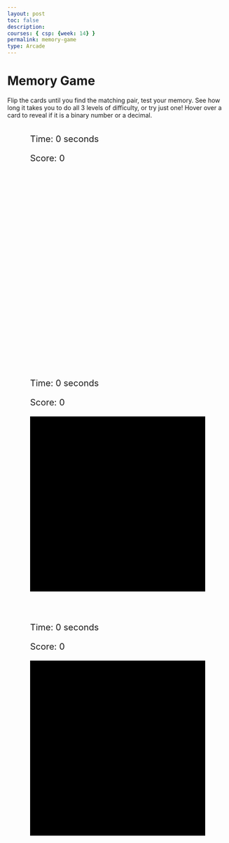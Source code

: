 ```yaml
---
layout: post
toc: false
description:
courses: { csp: {week: 14} }
permalink: memory-game
type: Arcade
---
```


<html>
<head>
    <title>Binary Memory Game</title>
    <style>
        .container {
            display: flex;
            flex-wrap: wrap;
            justify-content: center;
            gap: 50px;
        }
       .game-board {
            width: 400px;
            height: 400px;
            display: grid;
            grid-template-columns: repeat(4, 1fr);
            grid-gap: 5px;
            border-collapse: collapse;
        }
        .game-board.hard {
            grid-template-columns: repeat(5, 1fr);
            background-color: black;
        }
        .game-board.hardest {
            grid-template-columns: repeat(6, 1fr);
            background-color: black;
        }  
        .card {
            background-color: blue;
            color: black;
            display: flex;
            align-items: center;
            justify-content: center;
            font-size: 20px;
            cursor: pointer;
            position: relative; /* Added for hover hint */
        }
        .hover-hint {
            display: none;
            position: absolute;
            bottom: 5px;
            left: 5px;
            background-color: rgba(255, 255, 255, 0.7);
            padding: 5px;
            border-radius: 5px;
            font-size: 12px;
        }
        .card:hover .hover-hint {
            display: block;
        }
        #timer, #score, #timer2, #score2, #timer3, #score3 {
            margin: 20px 0;
            font-size: 20px;
        }
    </style>
</head>
<body>
    <h1> Memory Game </h1>
    <p>Flip the cards until you find the matching pair, test your memory. See how long it takes you to do all 3 levels of difficulty, or try just one! Hover over a card to reveal if it is a binary number or a decimal.</p>
    <div class="container">
        <div class="game-section">
            <div id="timer">Time: 0 seconds</div>
            <div id="score">Score: 0</div>
            <div id="gameBoard" class="game-board"></div>
        </div>
        <div class="game-section">
            <div id="timer2">Time: 0 seconds</div>
            <div id="score2">Score: 0</div>
            <div id="gameBoard2" class="game-board hard"></div>
        </div>
        <div class="game-section">
            <div id="timer3">Time: 0 seconds</div>
            <div id="score3">Score: 0</div>
            <div id="gameBoard3" class="game-board hardest"></div>
        </div>
    </div>
    <script>
        document.addEventListener('DOMContentLoaded', () => {
            function shuffle(array) {
                for (let i = array.length - 1; i > 0; i--) {
                    const j = Math.floor(Math.random() * (i + 1));
                    [array[i], array[j]] = [array[j], array[i]];
                }
            }
            function initGame(gameBoardId, timerId, scoreId, numPairs) {
                const gameBoard = document.getElementById(gameBoardId);
                const timerDisplay = document.getElementById(timerId);
                const scoreDisplay = document.getElementById(scoreId);
                const binaryNumbers = Array.from({ length: numPairs }, (_, i) => i.toString(2).padStart(3, '0'));
                const decimalNumbers = binaryNumbers.map(bin => parseInt(bin, 2).toString());
                let cards = [...binaryNumbers, ...decimalNumbers];
                let cardsRevealed = new Array(numPairs * 2).fill(false);
                let selectedCards = [];
                let timeElapsed = 0;
                let score = 0;
                let timer = setInterval(() => updateTimer(timerDisplay, timeElapsed++), 1000);

                shuffle(cards);
                createGameBoard(gameBoard, cards);

                function createGameBoard(board, cards) {
                    cards.forEach((number, index) => {
                        const card = document.createElement('div');
                        card.className = 'card';
                        card.setAttribute('data-number', number);
                        card.setAttribute('data-index', index);

                        const decimal = number.length === 3 ? parseInt(number, 2) : number;
                        card.setAttribute('data-decimal', decimal);

                        // Create hover hint element
                        const hoverHint = document.createElement('span');
                        hoverHint.className = 'hover-hint';
                        hoverHint.textContent = number.length === 3 ? 'Binary Number' : 'Decimal';
                        card.appendChild(hoverHint);

                        card.addEventListener('click', () => revealCard(card, index, board, cardsRevealed, selectedCards, scoreDisplay, score));
                        board.appendChild(card);
                    });
                }
                function updateTimer(display, elapsed) {
                    display.textContent = 'Time: ' + elapsed + ' seconds';
                }

                function revealCard(card, index, board, cardsRevealed, selectedCards, scoreDisplay, score) {
                    if (cardsRevealed[index] || selectedCards.includes(index)) return;
                    card.style.backgroundColor = 'white';
                    let cardContent = board.children[index].getAttribute('data-number');
                    card.textContent = cardContent;
                    selectedCards.push(index);

                    if (selectedCards.length === 2) {
                        setTimeout(() => checkMatch(board, cardsRevealed, selectedCards, scoreDisplay, score), 500);
                    }
                }

                function checkMatch(board, cardsRevealed, selectedCards, scoreDisplay, score) {
                    const [index1, index2] = selectedCards;
                    const card1 = board.children[index1];
                    const card2 = board.children[index2];

                    const number1 = card1.getAttribute('data-decimal');
                    const number2 = card2.getAttribute('data-decimal');

                    const isMatch = number1 === number2;

                    if (isMatch) {
                        console.log("Match found!");
                        cardsRevealed[index1] = cardsRevealed[index2] = true;
                        score++;
                        scoreDisplay.textContent = 'Score: ' + score;
                    } else {
                        console.log("No match.");
                        setTimeout(() => {
                            hideCard(card1);
                            hideCard(card2);
                        }, 1000);
                    }

                    selectedCards.length = 0;
                }

                function hideCard(card) {
                    card.style.backgroundColor = 'blue';
                    card.textContent = '';
                }
            }

            initGame('gameBoard', 'timer', 'score', 8);
            initGame('gameBoard2', 'timer2', 'score2', 10);
            initGame('gameBoard3', 'timer3', 'score3', 12);
        });
    </script>
</body>
</html>

